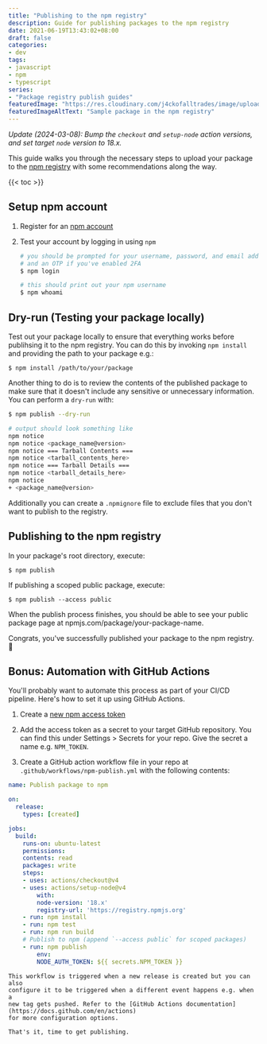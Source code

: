 ```yaml
---
title: "Publishing to the npm registry"
description: Guide for publishing packages to the npm registry
date: 2021-06-19T13:43:02+08:00
draft: false
categories:
- dev
tags:
- javascript
- npm
- typescript
series:
- "Package registry publish guides"
featuredImage: "https://res.cloudinary.com/j4ckofalltrades/image/upload/v1633760759/blog/publish-guides/npm-publish_ssmdeh.png"
featuredImageAltText: "Sample package in the npm registry"
---
```


_Update (2024-03-08): Bump the `checkout` and `setup-node` action versions, and set target `node` version to 18.x._

This guide walks you through the necessary steps to upload your package to the
[npm registry](https://npmjs.com) with some recommendations along the way.

{{< toc >}}

## Setup npm account

1. Register for an [npm account](https://npmjs.com/signup)

2. Test your account by logging in using `npm`  

   ```sh
   # you should be prompted for your username, password, and email address
   # and an OTP if you've enabled 2FA
   $ npm login
   
   # this should print out your npm username
   $ npm whoami
   ```

## Dry-run (Testing your package locally)

Test out your package locally to ensure that everything works before publihsing
it to the npm registry. You can do this by invoking `npm install` and providing
the path to your package e.g.:

`$ npm install /path/to/your/package`

Another thing to do is to review the contents of the published package to make
sure that it doesn't include any sensitive or unnecessary information. You can
perform a `dry-run` with:

```sh
$ npm publish --dry-run

# output should look something like
npm notice 
npm notice <package_name@version>
npm notice === Tarball Contents === 
npm notice <tarball_contents_here>
npm notice === Tarball Details === 
npm notice <tarball_details_here>
npm notice 
+ <package_name@version>
```

Additionally you can create a `.npmignore` file to exclude files that you don't
want to publish to the registry.

## Publishing to the npm registry

In your package's root directory, execute:

`$ npm publish`

If publishing a scoped public package, execute:

`$ npm publish --access public`

When the publish process finishes, you should be able to see your public
package page at npmjs.com/package/your-package-name.

Congrats, you've successfully published your package to the npm registry. :tada:

## Bonus: Automation with GitHub Actions

You'll probably want to automate this process as part of your CI/CD pipeline.
Here's how to set it up using GitHub Actions.

1. Create a [new npm access token](https://docs.npmjs.com/creating-and-viewing-access-tokens)

2. Add the access token as a secret to your target GitHub repository. You can
find this under Settings > Secrets for your repo. Give the secret a name e.g.
`NPM_TOKEN`.

3. Create a GitHub action workflow file in your repo at
`.github/workflows/npm-publish.yml` with the following contents:

```yaml
name: Publish package to npm

on:
  release:
    types: [created]

jobs:
  build:
    runs-on: ubuntu-latest
    permissions:
    contents: read
    packages: write
    steps:
    - uses: actions/checkout@v4
    - uses: actions/setup-node@v4
        with:
        node-version: '18.x'
        registry-url: 'https://registry.npmjs.org'
    - run: npm install
    - run: npm test
    - run: npm run build
    # Publish to npm (append `--access public` for scoped packages)
    - run: npm publish
        env:
        NODE_AUTH_TOKEN: ${{ secrets.NPM_TOKEN }}
```

    This workflow is triggered when a new release is created but you can also
    configure it to be triggered when a different event happens e.g. when a
    new tag gets pushed. Refer to the [GitHub Actions documentation](https://docs.github.com/en/actions) 
    for more configuration options.

    That's it, time to get publishing.
